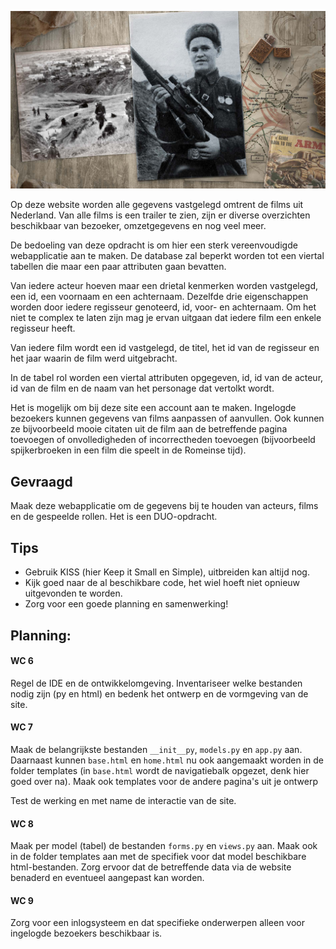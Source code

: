 ![Filmfan toont ook posters van films](imgs/filmfan.jpeg)

Op deze website worden alle gegevens vastgelegd omtrent de films uit Nederland. Van alle films is een trailer te zien, zijn er diverse overzichten beschikbaar van bezoeker, omzetgegevens en nog veel meer.

De bedoeling van deze opdracht is om hier een sterk vereenvoudigde webapplicatie aan te maken. De database zal beperkt worden tot een viertal tabellen die maar een paar attributen gaan bevatten.

Van iedere acteur hoeven maar een drietal kenmerken worden vastgelegd, een id, een voornaam en een achternaam. Dezelfde drie eigenschappen worden door iedere regisseur genoteerd, id, voor- en achternaam. Om het niet te complex te laten zijn mag je ervan uitgaan dat iedere film een enkele regisseur heeft.

Van iedere film wordt een id vastgelegd, de titel, het id van de regisseur en het jaar waarin de film werd uitgebracht.

In de tabel rol worden een viertal attributen opgegeven, id, id van de acteur, id van de film en de naam van het personage dat vertolkt wordt.

Het is mogelijk om bij deze site een account aan te maken. Ingelogde bezoekers kunnen gegevens van films aanpassen of aanvullen. Ook kunnen ze bijvoorbeeld mooie citaten uit de film aan de betreffende pagina toevoegen of onvolledigheden  of incorrectheden toevoegen (bijvoorbeeld spijkerbroeken in een film die speelt in de Romeinse tijd).

## Gevraagd
Maak deze webapplicatie om de gegevens bij te houden van acteurs, films en de gespeelde rollen. Het is een DUO-opdracht.

## Tips

- Gebruik KISS (hier Keep it Small en Simple), uitbreiden kan altijd nog.
- Kijk goed naar de al beschikbare code, het wiel hoeft niet opnieuw uitgevonden te worden.
- Zorg voor een goede planning en samenwerking!

## Planning:

#### WC 6
Regel de IDE en de ontwikkelomgeving. Inventariseer welke bestanden nodig zijn (py en html) en bedenk het ontwerp en de vormgeving van de site. 

#### WC 7
Maak de belangrijkste bestanden `__init__py`, `models.py` en `app.py` aan.
Daarnaast kunnen `base.html` en `home.html` nu ook aangemaakt worden in de folder templates (in `base.html` wordt de navigatiebalk opgezet, denk hier goed over na).
Maak ook templates voor de andere pagina's uit je ontwerp

Test de werking en met name de interactie van de site.

#### WC 8
Maak per model (tabel) de bestanden `forms.py` en `views.py` aan.
Maak ook in de folder templates aan met de specifiek voor dat model beschikbare html-bestanden. Zorg ervoor dat de betreffende data via de website benaderd en eventueel aangepast kan worden.

#### WC 9
Zorg voor een inlogsysteem en dat specifieke onderwerpen alleen voor ingelogde bezoekers beschikbaar is.


